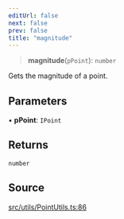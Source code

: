 ```yaml
---
editUrl: false
next: false
prev: false
title: "magnitude"
---
```


> **magnitude**(`pPoint`): `number`

Gets the magnitude of a point.

## Parameters

• **pPoint**: `IPoint`

## Returns

`number`

## Source

[src/utils/PointUtils.ts:86](https://github.com/relishinc/dill-pixel/blob/c79d8e8552aaa0f13a29535c819ae67d025b4669/src/utils/PointUtils.ts#L86)
